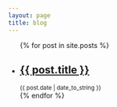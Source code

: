 ```yaml
---
layout: page
title: blog
---
```

<div class="blog">
  <!-- <h2>Totally {{ site.posts | size }} posts!</h2> -->
  <ul class="blog-posts">
    {% for post in site.posts %}
      <li>
        <h2>
          <a href="{{ post.url }}">
            {{ post.title }}
          </a>
      </h2>
      <time datetime="{{ post.date | date_to_string }}"> <small>{{ post.date | date_to_string }}</small></time>
      </li>
    {% endfor %}
  </ul>
</div>
